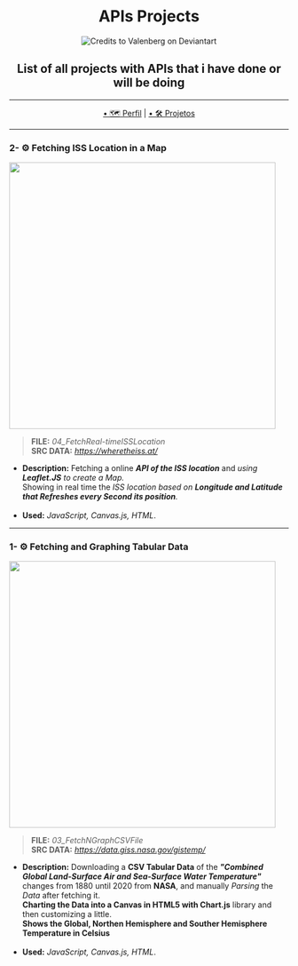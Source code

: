<h1 align="center">APIs Projects</h1>

<p align="center">
  <img src="https://images-wixmp-ed30a86b8c4ca887773594c2.wixmp.com/f/7a5a3db7-fb07-4532-aa4c-93f5a5d5d651/d9y6rvp-08b4238f-9618-4491-b5eb-0c44316bd858.gif?token=eyJ0eXAiOiJKV1QiLCJhbGciOiJIUzI1NiJ9.eyJzdWIiOiJ1cm46YXBwOiIsImlzcyI6InVybjphcHA6Iiwib2JqIjpbW3sicGF0aCI6IlwvZlwvN2E1YTNkYjctZmIwNy00NTMyLWFhNGMtOTNmNWE1ZDVkNjUxXC9kOXk2cnZwLTA4YjQyMzhmLTk2MTgtNDQ5MS1iNWViLTBjNDQzMTZiZDg1OC5naWYifV1dLCJhdWQiOlsidXJuOnNlcnZpY2U6ZmlsZS5kb3dubG9hZCJdfQ.A_cf7zEyv1JIIRc88yNt-9C278gkX-i76uZzLUZ3IVU" alt="Credits to Valenberg on Deviantart"
</P>
<h2 align="center">
 List of all projects with APIs that i have done or will be doing
 </h2>
 
---

<p align="center">
  <a href="https://github.com/Guilherme-G-Cadilhe">• 🗺 Perfil</a> |
 <a href="https://github.com/Guilherme-G-Cadilhe/Projetos">• 🛠️ Projetos</a> 
</p>

---
### 2- ⚙️ Fetching ISS Location in a Map

<img width="480" src="https://media.giphy.com/media/fBFmVYX533ihN8Tb6G/giphy.gif"> 

> **FILE:** <i>04_FetchReal-timeISSLocation</i> <br>
> **SRC DATA:** <i>https://wheretheiss.at/</i> <br>
- **Description:** Fetching a online **<i>API of the ISS location</i>** and <i>using **Leaflet.JS** to create a Map.</i><br> 
Showing in real time the <i>ISS location based on **Longitude and Latitude that Refreshes every Second its position**.</i><br><br>
- **Used:** <i>JavaScript, Canvas.js, HTML</i>.
  
---

### 1- ⚙️ Fetching and Graphing Tabular Data

<img width="480" src="https://i.imgur.com/tv1SrN9.png"> 

> **FILE:** <i>03_FetchNGraphCSVFile</i> <br>
> **SRC DATA:** <i>https://data.giss.nasa.gov/gistemp/</i> <br>
- **Description:** Downloading a **CSV Tabular Data** of the **<i>"Combined Global Land-Surface Air and Sea-Surface Water Temperature"</i>** changes from 1880 until 2020 from **NASA**, and manually <i>Parsing</i> the <i>Data</i> after fetching it.<br> 
**Charting the Data into a Canvas in HTML5 with Chart.js** library and then customizing a little.<br>
**Shows the Global, Northen Hemisphere and Souther Hemisphere Temperature in Celsius**<br><br>
- **Used:** <i>JavaScript, Canvas.js, HTML</i>.
  

